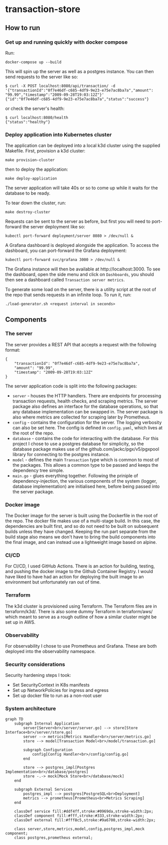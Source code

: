 # transaction-store

## How to run

### Get up and running quickly with docker compose

Run:
```
docker-compose up --build
```
This will spin up the server as well as a postgres instance. You can then send requests to the server like so:
```
$ curl -X POST localhost:8080/api/transaction/ -d '{"transactionId":"0f7e46df-c685-4df9-9e23-e75e7ac8ba7a","amount": "99.99","timestamp":"2009-09-28T19:03:12Z"}'
{"id":"0f7e46df-c685-4df9-9e23-e75e7ac8ba7a","status":"success"}
```
or check the server's health:
```
$ curl localhost:8080/health
{"status":"healthy"}
```
### Deploy application into Kubernetes cluster

The application can be deployed into a local k3d cluster using the supplied Makefile. First, provision a k3d cluster:
```
make provision-cluster
```
then to deploy the application:
```
make deploy-application
```
The server application will take 40s or so to come up while it waits for the database to be ready.

To tear down the cluster, run:
```
make destroy-cluster
```
Requests can be sent to the server as before, but first you will need to port-forward the server deployment like so:
```
kubectl port-forward deployment/server 8080 > /dev/null &
```
A Grafana dashboard is deployed alongside the application. To access the dashboard, you can port-forward the Grafana deployment:
```
kubectl port-forward svc/grafana 3000 > /dev/null &
```
The Grafana instance will then be available at http://localhost:3000. To see the dashboard, open the side menu and click on `Dashboards`, you should then see a dashboard called `Transaction server metrics`.

To generate some load on the server, there is a utility script at the root of the repo that sends requests in an infinite loop. To run it, run:
```
./load-generator.sh <request interval in seconds>
```

## Components

### The server

The server provides a REST API that accepts a request with the following format:
```
{
    "transactionId": "0f7e46df-c685-4df9-9e23-e75e7ac8ba7a",
    "amount": "99.99",
    "timestamp": "2009-09-28T19:03:12Z"
}
```
The server application code is split into the following packages:
- `server` - houses the HTTP handlers. There are endpoints for processing transaction requests, health checks, and scraping metrics. The server package also defines an interface for the database operations, so that any database implementation can be swapped in. The server package is also where metrics are collected for scraping later by Prometheus.
- `config` - contains the configuration for the server. The logging verbosity can also be set here. The config is defined in `config.yaml`, which lives at the root of the repo.
- `database` - contains the code for interacting with the database. For this project I chose to use a postgres database for simplicity, so the database package makes use of the github.com/jackc/pgx/v5/pgxpool library for connecting to the postgres instance.
- `model` - defines the main `Transaction` type which is common to most of the packages. This allows a common type to be passed and keeps the dependency tree simple.
- `main.go` - glues everything together. Following the priniple of dependency-injection, the various components of the system (logger, database implementation) are initialised here, before being passed into the server package.

### Docker image

The Docker image for the server is built using the Dockerfile in the root of the repo. The docker file makes use of a multi-stage build. In this case, the dependencies are built first, and so do not need to be built on subsequent builds unless they have changed. Keeping the run part separate from the build stage also means we don't have to bring the build components into the final image, and can instead use a lightweight image based on alpine.

### CI/CD

For CI/CD, I used GitHub Actions. There is an action for building, testing, and pushing the docker image to the Github Container Registry. I would have liked to have had an action for deploying the built image to an environment but unfortunately ran out of time.

### Terraform

The k3d cluster is provisioned using Terraform. The Terraform files are in terraform/k3d/. There is also some dummy Terraform in terraform/aws/ which meant to serve as a rough outline of how a similar cluster might be set up in AWS.

### Observability

For observability I chose to use Prometheus and Grafana. These are both deployed into the observability namespace.

### Security considerations

Security hardening steps I took:
- Set SecurityContext in K8s manifests
- Set up NetworkPolicies for ingress and egress
- Set up docker file to run as a non-root user

### System architecture
```mermaid
graph TD
    subgraph Internal Application
        server[Server<br>/server/server.go] --> store[Store Interface<br>/server/store.go]
        server --> metrics[Metrics Handler<br>/server/metrics.go]
        store --> model[Transaction Model<br>/model/transaction.go]
        
        subgraph Configuration
            config[Config Handler<br>/config/config.go]
        end
        
        store --> postgres_impl[Postgres Implementation<br>/database/postgres]
        store -.-> mock[Mock Store<br>/database/mock]
    end
    
    subgraph External Services
        postgres_impl --> postgres[PostgreSQL<br>Deployment]
        metrics --> prometheus[Prometheus<br>Metrics Scraping]
    end
    
    classDef service fill:#ddf4ff,stroke:#0969da,stroke-width:2px;
    classDef component fill:#fff,stroke:#333,stroke-width:2px;
    classDef external fill:#fff8c5,stroke:#9a6700,stroke-width:2px;
    
    class server,store,metrics,model,config,postgres_impl,mock component;
    class postgres,prometheus external;
```

